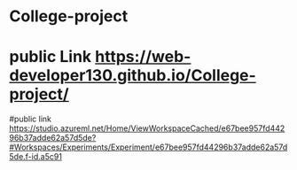 # College-project
# public Link https://web-developer130.github.io/College-project/
#public link https://studio.azureml.net/Home/ViewWorkspaceCached/e67bee957fd44296b37adde62a57d5de?#Workspaces/Experiments/Experiment/e67bee957fd44296b37adde62a57d5de.f-id.a5c91
